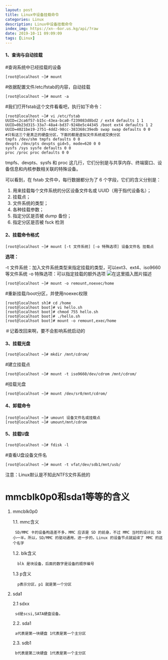 ```yaml
---
layout: post
title: Linux中设备挂载命令
categories: Linux
description: Linux中设备挂载命令
index_img: https://xn--6or.us.kg/api/?raw
date: 2019-10-11 09:09:09
tags: [Linux]
---
```

#### 1、查询与自动挂载

#查询系统中已经挂载的设备
```
[root@localhost ~]# mount

```

#依据配置文件/etc/fstab的内容，自动挂载

```
[root@localhost ~]# mount -a

```
#我们打开fstab这个文件看看吧，执行如下命令：

```
[root@localhost ~]# vi /etc/fstab
UUID=c2ca6f57-b15c-43ea-bca0-f239083d8bd2 / ext4 defaults 1 1
UUID=0b23d315-33a7-48a4-bd37-9248e5c44345 /boot ext4 defaults 1 2
UUID=4021be19-2751-4dd2-98cc-383368c39edb swap swap defaults 0 0
#只有这三个是真正的硬盘分区，下面的都是虚拟文件系统或交换分区
tmpfs /dev/shm tmpfs defaults 0 0
devpts /dev/pts devpts gid=5, mode=620 0 0
sysfs /sys sysfe defaults 0 0
proc /proc proc defaults 0 0
```
tmpfs、devpts、sysfs 和 proc 这几行，它们分别是与共享内存、终端窗口、设备信息和内核参数相关联的特殊设备。

可以看到，在 fstab 文件中，每行数据都分为了 6 个字段，它们的含义分别是：

1.  用来挂载每个文件系统的分区设备文件名或 UUID（用于指代设备名）；
2.  挂载点；
3.  文件系统的类型；
4.  各种挂载参数；
5.  指定分区是否被 dump 备份；
6.  指定分区是否被 fsck 检测


#### 2、挂载命令格式

```
[root@localhost ~]# mount [-t 文件系统] [-o 特殊选项] 设备文件名 挂载点

```

**选项：**

\-t 文件系统：加入文件系统类型来指定挂载的类型，可以ext3、ext4、iso9660等文件系统
\-o 特殊选项：可以指定挂载的额外选项
![在这里插入图片描述](https://img-blog.csdnimg.cn/20190603095712319.png?x-oss-process=image/watermark,type_ZmFuZ3poZW5naGVpdGk,shadow_10,text_aHR0cHM6Ly9ibG9nLmNzZG4ubmV0L3FxXzM1NDU3NDY5,size_16,color_FFFFFF,t_70)

```
[root@localhost ~]# mount -o remount,noexec/home

```

#重新挂载/boot分区，并使用noexec权限

```
[root@localhost sh]# cd /home
[root@localhost boot]# vi hello.sh
[root@localhost boot]# chmod 755 hello.sh
[root@localhsot boot]# ./hello.sh
[root@localhsot boot]# mount -o remount,exec/home

```

＃记着改回来啊，要不会影响系统启动的

#### 3、挂载光盘

```
[root@localhost ~]# mkdir /mnt/cdrom/

```

#建立挂载点

```
[root@localhost ~]# mount -t iso9660/dev/cdrom /mnt/cdrom/

```

#挂载光盘

```
[root@localhsot ~]# mount /dev/sr0/mnt/cdrom/

```

#### 4、卸载命令

```
[root@localhost ~]# umount 设备文件名或挂载点
[root@localhost ~]# umount/mnt/cdrom

```

#### 5、挂载U盘

```
[root@localhost ~]# fdisk -l

```

#查看U盘设备文件名

```
[root@localhost ~]# mount -t vfat/dev/sdb1/mnt/usb/

```

注意：Linux默认是不知此NTFS文件系统的

# mmcblk0p0和sda1等等的含义

1. mmcblk0p0

     1.1. mmc含义
     
        SD/MMC 卡的设备构造差不多，MMC 应该是 SD 的前身，不过 MMC 当时的设计比 SD 小一半。所以，SD/MMC 的驱动通用，进一步的，Linux 的设备节点就延续了 MMC 的这个名字
     
     1.2. blk含义
     
         blk 是块设备，后面的数字是设备的顺序编号
     
     1.3 p含义
     
         p表示分区，p1 就是第一个分区

2. sda1

    2.1 sdxx
    
        sd是scsi,SATA硬盘设备。
        
    2.2. sda1
    
        a代表是第一块硬盘 1代表是第一个主分区
        
    2.3. sdb1
    
        b代表是第二块硬盘 1代表是第一个主分区